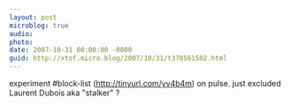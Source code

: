 ```yaml
---
layout: post
microblog: true
audio: 
photo: 
date: 2007-10-31 00:00:00 -0000
guid: http://xtof.micro.blog/2007/10/31/t378561502.html
---
```

experiment #block-list (http://tinyurl.com/yv4b4m) on pulse. just excluded Laurent Dubois aka "stalker" ?
